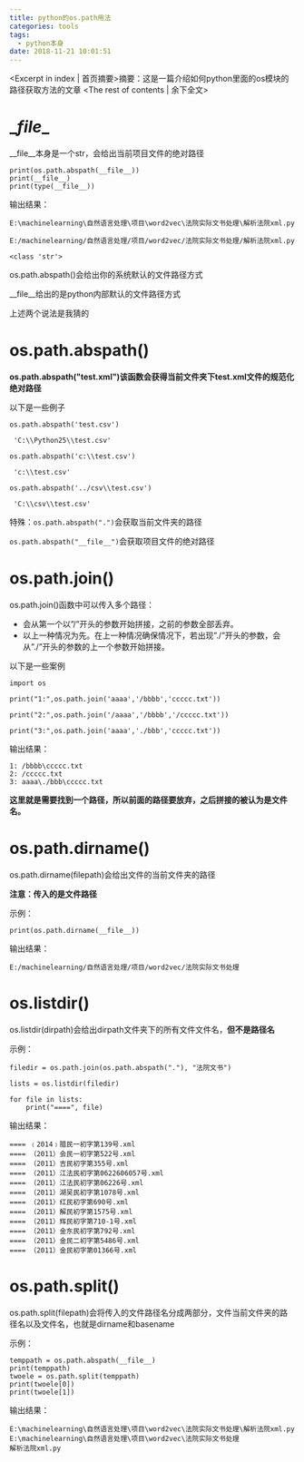 ```yaml
---
title: python的os.path用法
categories: tools
tags:
  - python本身
date: 2018-11-21 10:01:51
---
```

<Excerpt in index | 首页摘要>摘要：这是一篇介绍如何python里面的os模块的路径获取方法的文章<!-- more -->
<The rest of contents | 余下全文>

# **\__file__**

\__file__本身是一个str，会给出当前项目文件的绝对路径

```
print(os.path.abspath(__file__))
print(__file__)
print(type(__file__))
```

输出结果：

```
E:\machinelearning\自然语言处理\项目\word2vec\法院实际文书处理\解析法院xml.py

E:/machinelearning/自然语言处理/项目/word2vec/法院实际文书处理/解析法院xml.py

<class 'str'>
```

os.path.abspath()会给出你的系统默认的文件路径方式

\__file__给出的是python内部默认的文件路径方式

上述两个说法是我猜的

# **os.path.abspath()**

**os.path.abspath("test.xml")该函数会获得当前文件夹下test.xml文件的规范化绝对路径**

以下是一些例子

```
os.path.abspath('test.csv') 

 'C:\\Python25\\test.csv'    

os.path.abspath('c:\\test.csv') 

 'c:\\test.csv'    

os.path.abspath('../csv\\test.csv') 

 'C:\\csv\\test.csv'  
```

特殊：`os.path.abspath(".")`会获取当前文件夹的路径

`os.path.abspath("__file__")`会获取项目文件的绝对路径

# **os.path.join()**

os.path.join()函数中可以传入多个路径：

- 会从第一个以”/”开头的参数开始拼接，之前的参数全部丢弃。
- 以上一种情况为先。在上一种情况确保情况下，若出现”./”开头的参数，会从”./”开头的参数的上一个参数开始拼接。

以下是一些案例

```
import os

print("1:",os.path.join('aaaa','/bbbb','ccccc.txt'))

print("2:",os.path.join('/aaaa','/bbbb','/ccccc.txt'))

print("3:",os.path.join('aaaa','./bbb','ccccc.txt'))
```

输出结果：

```
1: /bbbb\ccccc.txt
2: /ccccc.txt
3: aaaa\./bbb\ccccc.txt
```

**这里就是需要找到一个路径，所以前面的路径要放弃，之后拼接的被认为是文件名。**

# **os.path.dirname()**

os.path.dirname(filepath)会给出文件的当前文件夹的路径

**注意：传入的是文件路径**

示例：

```
print(os.path.dirname(__file__))
```

输出结果：

```
E:/machinelearning/自然语言处理/项目/word2vec/法院实际文书处理
```

# **os.listdir()**

os.listdir(dirpath)会给出dirpath文件夹下的所有文件文件名，**但不是路径名**

示例：

```
filedir = os.path.join(os.path.abspath("."), "法院文书")

lists = os.listdir(filedir)

for file in lists:
    print("====", file)
```

输出结果：

```
==== ﹙2014﹚腊民一初字第139号.xml
==== （2011）会民一初字第522号.xml
==== （2011）吉民初字第355号.xml
==== （2011）江法民初字第0622606057号.xml
==== （2011）江法民初字第06226号.xml
==== （2011）湖吴民初字第1078号.xml
==== （2011）红民初字第690号.xml
==== （2011）解民初字第1575号.xml
==== （2011）辉民初字第710-1号.xml
==== （2011）金东民初字第792号.xml
==== （2011）金民二初字第5486号.xml
==== （2011）金民初字第01366号.xml
```

# **os.path.split()**

os.path.split(filepath)会将传入的文件路径名分成两部分，文件当前文件夹的路径名以及文件名，也就是dirname和basename

示例：

```
temppath = os.path.abspath(__file__)
print(temppath)
twoele = os.path.split(temppath)
print(twoele[0])
print(twoele[1])
```

输出结果：

```
E:\machinelearning\自然语言处理\项目\word2vec\法院实际文书处理\解析法院xml.py
E:\machinelearning\自然语言处理\项目\word2vec\法院实际文书处理
解析法院xml.py
```


